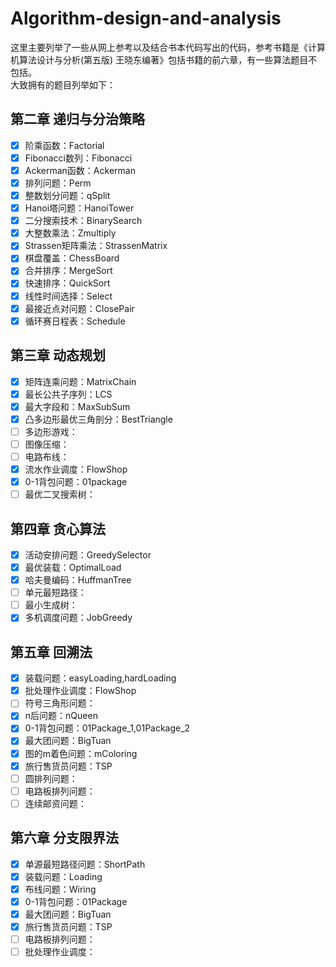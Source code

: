 # Algorithm-design-and-analysis
这里主要列举了一些从网上参考以及结合书本代码写出的代码，参考书籍是《计算机算法设计与分析(第五版) 王晓东编著》包括书籍的前六章，有一些算法题目不包括。  
大致拥有的题目列举如下：  
## 第二章 递归与分治策略  

- [x] 阶乘函数：Factorial  
- [x] Fibonacci数列：Fibonacci  
- [x] Ackerman函数：Ackerman  
- [x] 排列问题：Perm  
- [x] 整数划分问题：qSplit  
- [x] Hanoi塔问题：HanoiTower
- [x] 二分搜索技术：BinarySearch  
- [x] 大整数乘法：Zmultiply  
- [x] Strassen矩阵乘法：StrassenMatrix  
- [x] 棋盘覆盖：ChessBoard  
- [x] 合并排序：MergeSort  
- [x] 快速排序：QuickSort  
- [x] 线性时间选择：Select  
- [x] 最接近点对问题：ClosePair  
- [x] 循环赛日程表：Schedule  

## 第三章 动态规划

- [x] 矩阵连乘问题：MatrixChain  
- [x] 最长公共子序列：LCS  
- [x] 最大字段和：MaxSubSum  
- [x] 凸多边形最优三角剖分：BestTriangle  
- [ ] 多边形游戏：  
- [ ] 图像压缩：  
- [ ] 电路布线：  
- [x] 流水作业调度：FlowShop  
- [x] 0-1背包问题：01package  
- [ ] 最优二叉搜索树：

## 第四章 贪心算法

- [x] 活动安排问题：GreedySelector  
- [x] 最优装载：OptimalLoad  
- [x] 哈夫曼编码：HuffmanTree  
- [ ] 单元最短路径：  
- [ ] 最小生成树：  
- [x] 多机调度问题：JobGreedy  

## 第五章 回溯法

- [x] 装载问题：easyLoading,hardLoading  
- [x] 批处理作业调度：FlowShop  
- [ ] 符号三角形问题：  
- [x] n后问题：nQueen  
- [x] 0-1背包问题：01Package_1,01Package_2  
- [x] 最大团问题：BigTuan  
- [x] 图的m着色问题：mColoring  
- [x] 旅行售货员问题：TSP  
- [ ] 圆排列问题：  
- [ ] 电路板排列问题：  
- [ ] 连续邮资问题：  

## 第六章 分支限界法

- [x] 单源最短路径问题：ShortPath  
- [x] 装载问题：Loading  
- [x] 布线问题：Wiring  
- [x] 0-1背包问题：01Package  
- [x] 最大团问题：BigTuan  
- [x] 旅行售货员问题：TSP  
- [ ] 电路板排列问题：  
- [ ] 批处理作业调度：  